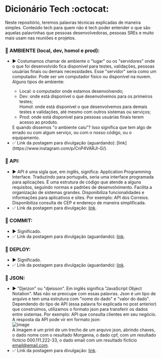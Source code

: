 # Dicionário Tech :octocat:
Neste repositório, teremos palavras técnicas explicadas de maneira simples. Conteúdo tech para quem não é tech poder entender o que são aquelas palavrinhas que pessoas desenvolvedoras, pessoas SREs e muito mais usam nas reuniões e projetos.

### 📝 AMBIENTE (local, dev, homol e prod):
<ul>
<li>▶️ Costumamos chamar de ambiente o "lugar" ou os "servidores" onde o que foi desenvolvido fica disponível para testes, validações, pessoas usuárias finais ou demais necessidades. Esse "servidor" seria como um computador. Pode ser um computador físico ou disponível na nuvem. Alguns tipos de ambiente:</li>
<ul>
<li>Local: o computador onde estamos desenvolvendo;</li>
<li>Dev: onde está disponível o que desenvolvemos para os primeiros testes;</li
<li>Homol: onde está disponível o que desenvolvemos para demais testes e validações, até mesmo com outros sistemas ou serviços;</li>
<li>Prod: onde está disponível para pessoas usuárias finais terem acesso ao produto.</li>
</ul>
E quando dissemos "o ambiente caiu"? Isso significa que tem algo de errado ou com algum serviço, ou com o nosso código, ou o equipamento.
<li>✅ Link da postagem para divulgação (aguardando): [link](https://www.instagram.com/p/CnP4VARJl-G/).</li>
</ul>

### 📝 API:
- ▶️ API é uma sigla que, em inglês, significa: Application Programming Interface. Traduzindo para português, seria uma interface programada para aplicações. É uma estrutura de código que atende a alguns requisitos, seguindo normas e padrões de desenvolvimento. Facilita a organização de sistemas grandes. Disponibiliza funcionalidades e informações para aplicativos e sites. Por exemplo: API dos Correios. Disponibiliza consulta de CEP e endereço de maneira simplificada.
- ✅ Link da postagem para divulgação: [link](https://www.instagram.com/p/ClcKh7Qp5ho/).

### 📝 COMMIT:
- ▶️ Significado. 
- ✅ Link da postagem para divulgação (aguardando): [link]().

### 📝 DEPLOY:
- ▶️ Significado. 
- ✅ Link da postagem para divulgação (aguardando): [link]().

### 📝 JSON:
- ▶️ "Djeizon" ou "djeisson". Em inglês significa "JavaScript Object Notation". Mas não se preocupe com essas palavras. Json é um tipo de arquivo e tem uma estrutura com "nome do dado" e "valor do dado". Dependendo do tipo de API (essa palavra foi explicada no post anterior) que construímos, utilizamos o formato json para transferir os dados entre sistemas. Por exemplo: API que consulta clientes em seu negócio. A resposta da API pode vir em formato json: <br>
![image](https://user-images.githubusercontent.com/19210643/204138041-4f72028b-e5f9-4e87-a866-a3965e56affe.png) <br>
A imagem é um print de um trecho de um arquivo json, abrindo chaves, o dado nome com o resultado Morganna, o dado cpf, com um resultado fictício 000.111.222-33, o dado email com um resultado fictício email@email.com. 
- ✅ Link da postagem para divulgação: [link](https://www.instagram.com/p/Clw5tvPLWV3/).
